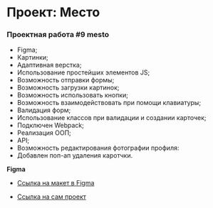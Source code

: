 # Проект: Место

### Проектная работа #9 mesto

* Figma;
* Картинки;
* Адаптивная верстка;
* Использование простейших элементов JS;
* Возможность отправки формы;
* Возможность загрузки картинок;
* Возможность использовать кнопки;
* Возможность взаимодействовать при помощи клавиатуры;
* Валидация форм;
* Использование классов при валидации и создании карточек;
* Подключен Webpack;
* Реализация ООП;
* API;
* Возможность редактирования фотографии профиля:
* Добавлен поп-ап удаления каротчки.


**Figma**

* [Ссылка на макет в Figma](https://www.figma.com/file/kRVLKwYG3d1HGLvh7JFWRT/JavaScript.-Sprint-6?node-id=1124%3A73)

* [Ссылка на сам проект](https://exe-lsior.github.io/mesto/) 


